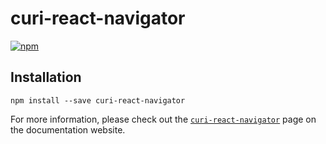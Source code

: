 # curi-react-navigator

[![npm][badge]][npm-link]

[badge]: https://img.shields.io/npm/v/curi-react-navigator.svg
[npm-link]: https://npmjs.com/package/curi-react-navigator

## Installation

```
npm install --save curi-react-navigator
```

For more information, please check out the [`curi-react-navigator`](https://pshrmn.github.io/curi/packages/curi-react-navigator) page on the documentation website.
